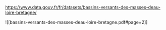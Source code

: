 https://www.data.gouv.fr/fr/datasets/bassins-versants-des-masses-deau-loire-bretagne/

![[bassins-versants-des-masses-deau-loire-bretagne.pdf#page=2]]

